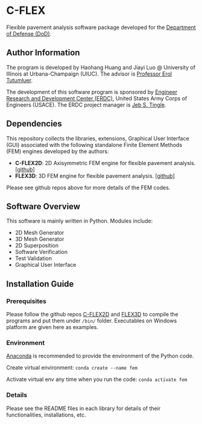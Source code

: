 # C-FLEX
Flexible pavement analysis software package developed for the [Department of Defense (DoD)](https://www.defense.gov).

## Author Information
The program is developed by Haohang Huang and Jiayi Luo @ University of Illinois at Urbana-Champaign (UIUC). The advisor is [Professor Erol Tutumluer](https://cee.illinois.edu/directory/profile/tutumlue).

The development of this software program is sponsored by [Engineer Research and Development Center (ERDC)](https://www.erdc.usace.army.mil), United States Army Corps of Engineers (USACE). The ERDC project manager is [Jeb S. Tingle](https://www.erdc.usace.army.mil/Media/Images/igphoto/2002117275/).

## Dependencies

This repository collects the libraries, extensions, Graphical User Interface (GUI) associated with the following standalone Finite Element Methods (FEM) engines developed by the authors:

* **C-FLEX2D**: 2D Axisymmetric FEM engine for flexible pavement analysis. [[github]](https://github.com/symphonylyh/C-FLEX2D)
* **FLEX3D**: 3D FEM engine for flexible pavement analysis. [[github]]((https://github.com/symphonylyh/FLEX3D))

Please see github repos above for more details of the FEM codes.

## Software Overview
This software is mainly written in Python. Modules include:
* 2D Mesh Generator
* 3D Mesh Generator
* 2D Superposition
* Software Verification
* Test Validation
* Graphical User Interface

## Installation Guide

### Prerequisites
Please follow the github repos [C-FLEX2D](https://github.com/symphonylyh/C-FLEX2D) and [FLEX3D]((https://github.com/symphonylyh/FLEX3D)) to compile the programs and put them under `/bin/` folder. Executables on Windows platform are given here as examples.

### Environment
[Anaconda](https://www.anaconda.com) is recommended to provide the environment of the Python code.

Create virtual environment:
`conda create --name fem`

Activate virtual env any time when you run the code:
`conda activate fem`

### Details
Please see the README files in each library for details of their functionalities, installations, etc.

